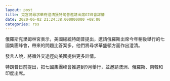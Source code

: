 ```yaml
---
layout: post
title: 克宮將尋求華府澄清獲特朗普邀請出席G7峰會詳情
date: 2020-06-02 21:24:38.000000000 +08:00
categories: rss
---
```


俄羅斯克里姆林宮表示，美國總統特朗普提出，邀請俄羅斯出席今年稍後舉行的七國集團峰會，帶來的問題比答案多，他們將尋求華盛頓方面作出澄清。

發言人說，將循外交途徑向美國提供更多詳情。

特朗普日前提出，把七國集團峰會推遲到9月舉行，並邀請澳洲、俄羅斯、南韓和印度出席。
